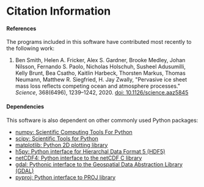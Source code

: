 Citation Information
====================

#### References
The programs included in this software have contributed most recently to the following work:

1. Ben Smith, Helen A. Fricker, Alex S. Gardner, Brooke Medley, Johan Nilsson,
    Fernando S. Paolo, Nicholas Holschuh, Susheel Adusumilli, Kelly Brunt, Bea Csatho,
    Kaitlin Harbeck, Thorsten Markus, Thomas Neumann, Matthew R. Siegfried, H. Jay Zwally,
    "Pervasive ice sheet mass loss reflects competing ocean and atmosphere processes."
    *Science*, 368(6496), 1239&ndash;1242, 2020.
    [doi: 10.1126/science.aaz5845](https://doi.org/10.1126/science.aaz5845)

#### Dependencies
This software is also dependent on other commonly used Python packages:
- [numpy: Scientific Computing Tools For Python](https://numpy.org)
- [scipy: Scientific Tools for Python](https://docs.scipy.org/doc//)
- [matplotlib: Python 2D plotting library](https://matplotlib.org/)
- [h5py: Python interface for Hierarchal Data Format 5 (HDF5)](http://h5py.org)
- [netCDF4: Python interface to the netCDF C library](https://unidata.github.io/netcdf4-python/netCDF4/index.html)
- [gdal: Pythonic interface to the Geospatial Data Abstraction Library (GDAL)](https://pypi.python.org/pypi/GDAL)
- [pyproj: Python interface to PROJ library](https://pypi.org/project/pyproj/)